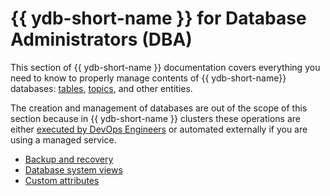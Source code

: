 # {{ ydb-short-name }} for Database Administrators (DBA)

This section of {{ ydb-short-name }} documentation covers everything you need to know to properly manage contents of {{ ydb-short-name}} databases: [tables](../concepts/datamodel/table.md), [topics](../concepts/topic.md), and other entities.

The creation and management of databases are out of the scope of this section because in {{ ydb-short-name }} clusters these operations are either [executed by DevOps Engineers](../devops/index.md) or automated externally if you are using a managed service.

- [Backup and recovery](backup-and-recovery.md)
- [Database system views](system-views.md)
- [Custom attributes](custom-attributes.md)